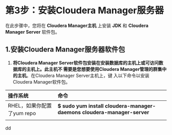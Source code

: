 第3步：安装Cloudera Manager服务器
================================================================================
在此步骤中，您将在 **Cloudera Manager主机** 上安装 **JDK** 和 **Cloudera Manager Server**
软件包。

## 1.安装Cloudera Manager服务器软件包
1. **将Cloudera Manager Server软件包安装在安装数据库的主机上或可访问数据库的主机上。此主机不
需要是您想要使用Cloudera Manager管理的群集中的主机**。在Cloudera Manager Server主机上，键
入以下命令以安装Cloudera Manager软件包。

  | 操作系统 | 命令 |
  | :------------- | :------------- |
  | RHEL，如果你配置了yum repo | **$ sudo yum install cloudera-manager-daemons cloudera-manager-server** |
  |  |  |





































dd
